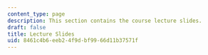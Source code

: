 ```yaml
---
content_type: page
description: This section contains the course lecture slides.
draft: false
title: Lecture Slides
uid: 8461c4b6-eeb2-4f9d-bf99-66d11b37571f
---
```

